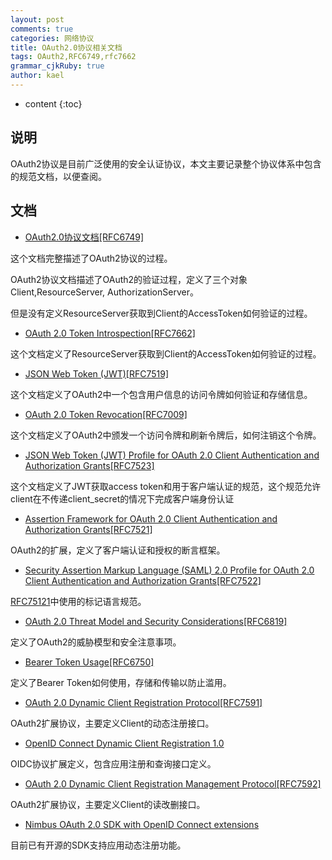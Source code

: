 ```yaml
---
layout: post
comments: true
categories: 网络协议
title: OAuth2.0协议相关文档
tags: OAuth2,RFC6749,rfc7662
grammar_cjkRuby: true
author: kael
---
```


* content
{:toc}


## 说明

OAuth2协议是目前广泛使用的安全认证协议，本文主要记录整个协议体系中包含的规范文档，以便查阅。

## 文档

* [OAuth2.0协议文档[RFC6749]](https://tools.ietf.org/html/rfc6749)

这个文档完整描述了OAuth2协议的过程。

OAuth2协议文档描述了OAuth2的验证过程，定义了三个对象Client,ResourceServer, AuthorizationServer。

但是没有定义ResourceServer获取到Client的AccessToken如何验证的过程。

* [OAuth 2.0 Token Introspection[RFC7662]](https://tools.ietf.org/html/rfc7662)

这个文档定义了ResourceServer获取到Client的AccessToken如何验证的过程。

* [JSON Web Token (JWT)[RFC7519]](https://tools.ietf.org/html/rfc7519)

这个文档定义了OAuth2中一个包含用户信息的访问令牌如何验证和存储信息。

* [OAuth 2.0 Token Revocation[RFC7009]](https://tools.ietf.org/html/rfc7009)

这个文档定义了OAuth2中颁发一个访问令牌和刷新令牌后，如何注销这个令牌。

* [JSON Web Token (JWT) Profile for OAuth 2.0 Client Authentication and Authorization Grants[RFC7523]](https://tools.ietf.org/html/rfc7523)

这个文档定义了JWT获取access token和用于客户端认证的规范，这个规范允许client在不传递client_secret的情况下完成客户端身份认证

* [Assertion Framework for OAuth 2.0 Client Authentication and Authorization Grants[RFC7521]](https://tools.ietf.org/html/rfc7521)

OAuth2的扩展，定义了客户端认证和授权的断言框架。

* [Security Assertion Markup Language (SAML) 2.0 Profile for OAuth 2.0 Client Authentication and Authorization Grants[RFC7522]](https://tools.ietf.org/html/rfc7522)

[RFC75121](https://tools.ietf.org/html/rfc7521)中使用的标记语言规范。

* [OAuth 2.0 Threat Model and Security Considerations[RFC6819]](https://tools.ietf.org/html/rfc6819)

定义了OAuth2的威胁模型和安全注意事项。

* [Bearer Token Usage[RFC6750]](https://tools.ietf.org/html/rfc6750)

定义了Bearer Token如何使用，存储和传输以防止滥用。

* [OAuth 2.0 Dynamic Client Registration Protocol[RFC7591]](https://tools.ietf.org/html/rfc7591)

OAuth2扩展协议，主要定义Client的动态注册接口。

* [OpenID Connect Dynamic Client Registration 1.0](http://openid.net/specs/openid-connect-registration-1_0.html)

OIDC协议扩展定义，包含应用注册和查询接口定义。

* [OAuth 2.0 Dynamic Client Registration Management Protocol[RFC7592]](https://tools.ietf.org/html/rfc7592)

OAuth2扩展协议，主要定义Client的读改删接口。

* [Nimbus OAuth 2.0 SDK with OpenID Connect extensions](https://connect2id.com/products/nimbus-oauth-openid-connect-sdk)

目前已有开源的SDK支持应用动态注册功能。
